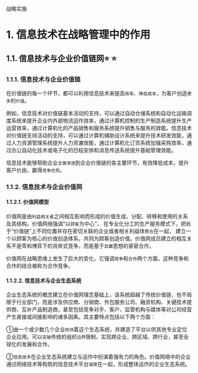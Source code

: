 战略实施

# 1. 信息技术在战略管理中的作用

## 1.1. 信息技术与企业价值链网:star: :star: 

### 1.1.1. 信息技术与企业价值链

在价值链的每一个环节，都可以利用信息技术来提高`效率`、`降低成本`，为客户创造`更多`的`价值`。

例如，信息技术对价值链基本活动的支持，可以通过自动仓储系统和自动化运输调度系统来提升企业内外部物流运作效率，通过计算机控制的生产制造系统提升生产运营效率，通过计算机化的产品销售和服务系统提升销售与服务的效能。信息技术对价值链支持活动的支持，可以通过计算机辅助设计系统来提升技术研发效能，通过人力资源管理系统提升人力资漉效能，通过计算机化订货系统加强采购效率，通过办公自动化技术或电子化的日程安排和消息传送系统提升基础管理效能。

信息技术能够帮助企业`全面渗透`到企业价值链的各主要环节，有效降低成本，提升客户价由，赢得`竞争优势`。

### 1.1.2. 信息技术与企业价值网

#### 1.1.2.1. 价值网模型

价值网是由`利益相关者`之间相互影响而形成的价值生成、分配、转移和使用的关系及其结构。价值网络强调“以`顾客`为中心”，
在专业化分工的生产服务模式下，把处于“价值链”上不同位置并存在密切关联的企业或者相关利益体`整合`在一起，
建立一个以顾客为核心的价值创造体系，共同为顾客创造价值。价值网成员建立的相互关系不是零和博弈下的背弃式竞争，而是基于`双赢`思想的紧密合作。

价值网在战略思维上发生了巨大的变化，它强调`竞争`和`合作`两个方面，这种竞争和合作的结合被称为合作竞争。

#### 1.1.2.2. 信息技术与企业生态系统

企业生态系统的概念建立在价值网理念基础上，该系统超越了传统价值链，也不局限于行业部门，而是涉及供应商、分销商、外包服务公司、融资机构、关键技术提供商、互补产品制造商，甚至包括竞争对手、客户、监管机构与媒体等对公司经营产生直接或间接影响的诸多因素。其主要特点包括以下两个方面：

①由一个或少数几个企业`统领`着这个生态系统，并建造了平台以供其他专业定位企业应用。可以`突破`传统的组织`边界`限制，实现跨企业、跨区域、跨行业，甚至全球化的发展和合作。

②`信息技术`在企业生态系统建立与运作中扮演着强有力的角色。价值网络中的企业通过网络技术等构筑的信息技术平台`凝聚`在一起，形成整体运作的企业生态系统。
